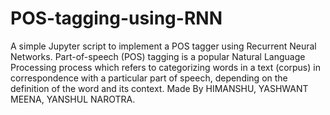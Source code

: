 # POS-tagging-using-RNN
A simple Jupyter script to implement a POS tagger using Recurrent Neural Networks.
Part-of-speech (POS) tagging is a popular Natural Language Processing process which refers to categorizing words in a text (corpus) in correspondence with a particular part of speech, depending on the definition of the word and its context.
Made By HIMANSHU, YASHWANT MEENA, YANSHUL NAROTRA.
